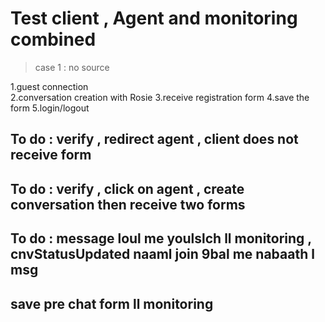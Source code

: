 # Test client , Agent and monitoring combined 

> case 1 : no source

1.guest connection  
2.conversation creation with Rosie
3.receive registration form 
4.save the form 
5.login/logout

 ## To do : verify , redirect agent , client does not receive form 
 ## To do : verify , click on agent , create conversation then receive two forms 
 ## To do : message loul me youlslch ll monitoring , cnvStatusUpdated naaml join 9bal me nabaath l msg
 ## save pre chat  form ll monitoring 
 
